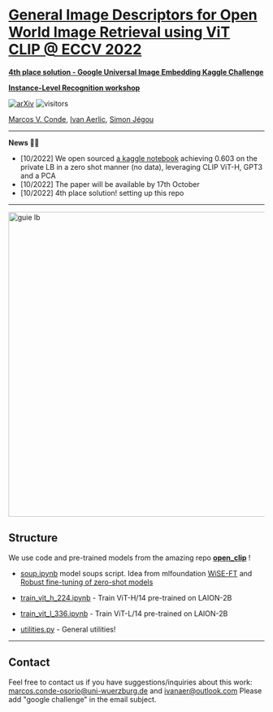 # [General Image Descriptors for Open World Image Retrieval using ViT CLIP @ ECCV 2022](https://ilr-workshop.github.io/ECCVW2022/)

**[4th place solution - Google Universal Image Embedding Kaggle Challenge](https://www.kaggle.com/competitions/google-universal-image-embedding)**

**[Instance-Level Recognition workshop](https://ilr-workshop.github.io/ECCVW2022/)**


[![arXiv](https://img.shields.io/badge/arXiv-Paper-<COLOR>.svg)](https://arxiv.org/abs/2210.11141)
![visitors](https://visitor-badge.glitch.me/badge?page_id=IvanAer/G-Universal-CLIP)

[Marcos V. Conde](https://scholar.google.com/citations?user=NtB1kjYAAAAJ&hl=en), [Ivan Aerlic](https://www.kaggle.com/ivanaerlic), [Simon Jégou](https://www.kaggle.com/simjeg)

------------------

**News 🚀🚀**
- [10/2022] We open sourced [a kaggle notebook](https://www.kaggle.com/code/simjeg/guie-a-zero-shot-solution) achieving 0.603 on the private LB in a zero shot manner (no data), leveraging CLIP ViT-H, GPT3 and a PCA 
- [10/2022] The paper will be available by 17th October
- [10/2022] 4th place solution! setting up this repo

------------------

<img src="media/guie-lb.png " alt="guie lb" width="600" border="0">

## Structure

We use code and pre-trained models from the amazing repo **[open_clip](https://github.com/mlfoundations/open_clip)** !

- [soup.ipynb](/soup.ipynb) model soups script. Idea from mlfoundation [WiSE-FT](https://github.com/mlfoundations/wise-ft) and [Robust fine-tuning of zero-shot models](https://arxiv.org/abs/2109.01903)

- [train_vit_h_224.ipynb](train_vit_h_224.ipynb) - Train ViT-H/14 pre-trained on LAION-2B

- [train_vit_l_336.ipynb](train_vit_l_336.ipynb) - Train ViT-L/14 pre-trained on LAION-2B

- [utilities.py](utilities.py) - General utilities!

------------------

## Contact

Feel free to contact us if you have suggestions/inquiries about this work: [marcos.conde-osorio@uni-wuerzburg.de](mailto:marcos.conde-osorio@uni-wuerzburg.de)  and [ivanaer@outlook.com](mailto:ivanaer@outlook.com) Please add "google challenge" in the email subject.
